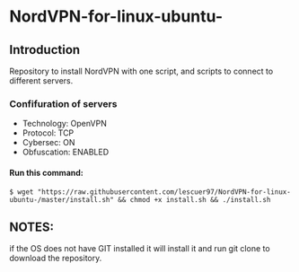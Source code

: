 # NordVPN-for-linux-ubuntu-

## Introduction

Repository to install NordVPN with one script, and scripts to connect to different servers. 

### Confifuration of servers
* Technology: OpenVPN
* Protocol: TCP
* Cybersec: ON
* Obfuscation: ENABLED


#### Run this command: 
```
$ wget "https://raw.githubusercontent.com/lescuer97/NordVPN-for-linux-ubuntu-/master/install.sh" && chmod +x install.sh && ./install.sh
```

## NOTES: 

if the OS does not have GIT installed it will install it and run git clone to download the repository. 

